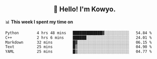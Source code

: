 <h2 align="center">👋 Hello! I'm Kowyo.</h2>

📊 **This week I spent my time on**
<!--START_SECTION:waka-->

```txt
Python        4 hrs 48 mins   █████████████▓░░░░░░░░░░░   54.84 %
C++           2 hrs 6 mins    ██████░░░░░░░░░░░░░░░░░░░   24.01 %
Markdown      32 mins         █▓░░░░░░░░░░░░░░░░░░░░░░░   06.15 %
Text          25 mins         █▒░░░░░░░░░░░░░░░░░░░░░░░   04.90 %
YAML          25 mins         █▒░░░░░░░░░░░░░░░░░░░░░░░   04.77 %
```

<!--END_SECTION:waka-->
